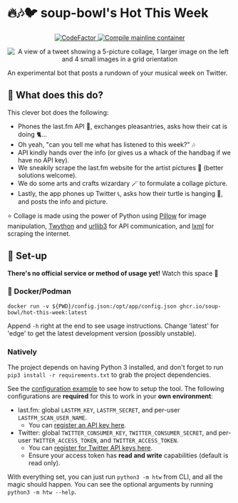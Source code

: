 # 🔥🎶🐦 soup-bowl's Hot This Week
<p align="center">
 <a href="https://www.codefactor.io/repository/github/soup-bowl/hot-this-week">
  <img src="https://www.codefactor.io/repository/github/soup-bowl/hot-this-week/badge" alt="CodeFactor"/>
 </a>
 <a href="https://github.com/soup-bowl/hot-this-week/actions/workflows/docker-image-main.yml">
  <img src="https://github.com/soup-bowl/hot-this-week/actions/workflows/docker-image-main.yml/badge.svg" alt="Compile mainline container"/>
 </a>
</p>

<p align="center">
 <img src="https://user-images.githubusercontent.com/11209477/145074448-0894535e-5438-4fed-98d3-975584994590.png" alt="A view of a tweet showing a 5-picture collage, 1 larger image on the left and 4 small images in a grid orientation"/>
</p>

An experimental bot that posts a rundown of your musical week on Twitter.

## 🤔 What does this do?
This clever bot does the following:
* Phones the last.fm API 📲, exchanges pleasantries, asks how their cat is doing 🐈...
* Oh yeah, "can you tell me what <user> has listened to this week?" 🎶
* API kindly hands over the info (or gives us a whack of the handbag if we have no API key).
* We sneakily scrape the last.fm website for the artist pictures 🤫 (better solutions welcome).
* We do some arts and crafts wizardary 🪄 to formulate a collage picture.
* Lastly, the app phones up Twitter 📞, asks how their turtle is hanging 🐢, and posts the info and picture.

⭐ Collage is made using the power of Python using [Pillow][p-pillow] for image manipulation, [Twython][p-twython] and [urllib3][p-urllib3] for API communication, and [lxml][p-lxml] for scraping the internet.

## 🚀 Set-up
**There's no official service or method of usage yet!** Watch this space 👀
 
### 🐋 Docker/Podman
```
docker run -v ${PWD}/config.json:/opt/app/config.json ghcr.io/soup-bowl/hot-this-week:latest
```
Append `-h` right at the end to see usage instructions. Change 'latest' for 'edge' to get the latest development version (possibly unstable).

### Natively

The project depends on having Python 3 installed, and don't forget to run `pip3 install -r requirements.txt` to grab the project dependencies.
 
See the [configuration example](/config.json.example) to see how to setup the tool. The following configurations are **required** for this to work in your **own environment**:

* last.fm: global `LASTFM_KEY`, `LASTFM_SECRET`, and per-user `LASTFM_SCAN_USER_NAME`.
  * You can [register an API key here](https://www.last.fm/api/account/create).
* Twitter: global `TWITTER_CONSUMER_KEY`, `TWITTER_CONSUMER_SECRET`, and per-user `TWITTER_ACCESS_TOKEN`, and `TWITTER_ACCESS_TOKEN`.
  * You can [register for Twitter API keys here](https://developer.twitter.com/en/portal/dashboard).
  * Ensure your access token has **read and write** capabilities (default is read only).

With everything set, you can just run `python3 -m htw` from CLI, and all the magic should happen. You can see the optional arguments by running `python3 -m htw --help`.

[p-pillow]: https://pypi.org/project/Pillow/
[p-twython]: https://pypi.org/project/twython/
[p-urllib3]: https://pypi.org/project/urllib3/
[p-lxml]: https://pypi.org/project/lxml/
